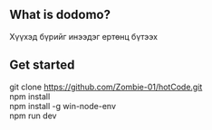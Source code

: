 

## What is dodomo?

Хүүхэд бүрийг инээдэг ертөнц бүтээх

## Get started

git clone https://github.com/Zombie-01/hotCode.git<br/>
npm install <br/>
npm install -g win-node-env <br/>
npm run dev



